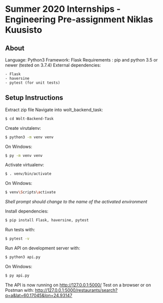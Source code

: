 # Summer 2020 Internships - Engineering Pre-assignment Niklas Kuusisto

## About
Language: Python3
Framework: Flask
Requirements : pip and python 3.5 or newer (tested on 3.7.4)
External dependencies:
```
- Flask
- haversine
- pytest (for unit tests)
```
## Setup Instructions

Extract zip file
Navigate into wolt_backend_task:
```bash
$ cd Wolt-Backend-Task
```
Create virutalenv:
```bash
$ python3 -m venv venv
```
On Windows:
```bash
$ py -m venv venv
```
Activate virtualenv:
```bash
$ . venv/bin/activate
```
On Windows:
```bash
$ venv\Scripts\activate
```
_Shell prompt should change to the name of the activated environment_

Install dependencies:
```bash
$ pip install Flask, haversine, pytest
```
Run tests with:
```bash
$ pytest -v
```
Run API on development server with:
```bash
$ python3 api.py
```
On Windows:
```bash
$ py api.py
```
The API is now running on http://127.0.0.1:5000/
Test on a browser or on Postman with: http://127.0.0.1:5000/restaurants/search?q=a&lat=60.17045&lon=24.93147



